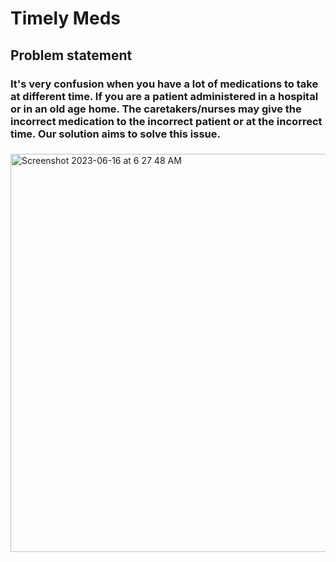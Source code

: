 # Timely Meds

## Problem statement
### It's very confusion when you have a lot of medications to take at different time. If you are a patient administered in a hospital or in an old age home. The caretakers/nurses may give the incorrect medication to the incorrect patient or at the incorrect time. Our solution aims to solve this issue.
### 
<img width="637" alt="Screenshot 2023-06-16 at 6 27 48 AM" src="https://github.com/chirumer/rvce-hardware/assets/75577562/01a6e290-0058-4035-9f98-26b7f6fc7e68">
